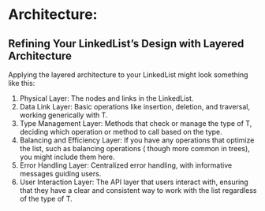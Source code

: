 # Architecture:

## Refining Your LinkedList’s Design with Layered Architecture

Applying the layered architecture to your LinkedList might look something like this:

1. Physical Layer: The nodes and links in the LinkedList.
2. Data Link Layer: Basic operations like insertion, deletion, and traversal, working generically with T.
3. Type Management Layer: Methods that check or manage the type of T, deciding which operation or method to call based
   on the type.
4. Balancing and Efficiency Layer: If you have any operations that optimize the list, such as balancing operations (
   though more common in trees), you might include them here.
5. Error Handling Layer: Centralized error handling, with informative messages guiding users.
6. User Interaction Layer: The API layer that users interact with, ensuring that they have a clear and consistent way to
   work with the list regardless of the type of T.
